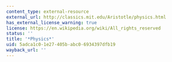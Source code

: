 ```yaml
---
content_type: external-resource
external_url: http://classics.mit.edu/Aristotle/physics.html
has_external_license_warning: true
license: https://en.wikipedia.org/wiki/All_rights_reserved
status: ''
title: '*Physics*'
uid: 5adca1c0-1e27-405b-abc0-6934397dfb19
wayback_url: ''
---
```

